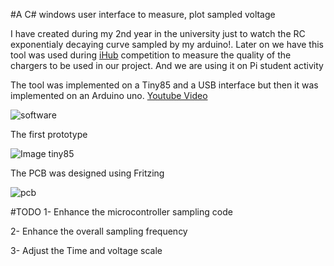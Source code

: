 #A C# windows user interface to measure, plot sampled voltage

I have created during my 2nd year in the university just to watch the RC exponentialy decaying curve sampled by my arduino!. Later on
we have this tool was used during [iHub](http://ihub.asu.edu.eg) competition to measure the quality of the chargers to be used in our project. And we are using it on Pi student activity

The tool was implemented on a Tiny85 and a USB interface but then it was implemented on an Arduino uno.
[Youtube Video](https://youtu.be/5sMGYwf6GVk)

![software](https://github.com/ELBe7ery/University-Projects/blob/master/PIplotter/Screenshots/11884026_1035172149834659_5246873312351402315_o.jpg?raw=true)

The first prototype 

![Image tiny85](http://i.imgur.com/hmPkt1b.jpg)

The PCB was designed using Fritzing

![pcb](http://i.imgur.com/wBXperd.png)


#TODO
1- Enhance the microcontroller sampling code

2- Enhance the overall sampling frequency

3- Adjust the Time and voltage scale
